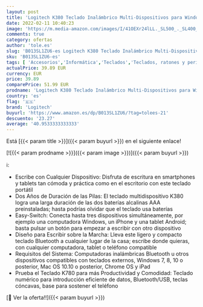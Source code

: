 ```yaml
---
layout: post
title: 'Logitech K380 Teclado Inalámbrico Multi-Dispositivos para Windows  Apple  iOS  Android  Chrome  Disposición QWERTZ Alemán  Gris'
date: 2022-02-11 10:40:23
image: 'https://m.media-amazon.com/images/I/41OEXr24lLL._SL500_._SL400_.jpg'
comments: true
category: ofertas
author: 'tole.es'
slug: 'B013SL1ZU6-es Logitech K380 Teclado Inalámbrico Multi-Dispositivos para...'
sku: 'B013SL1ZU6-es'
tags: [ 'Accesorios','Informática','Teclados','Teclados, ratones y periféricos de entrada','apple','logitech', ]
actualPrice: 39.89 EUR
currency: EUR
price: 39.89
comparePrice: 51.99 EUR
prodname: 'Logitech K380 Teclado Inalámbrico Multi-Dispositivos para Windows  Apple  iOS  Android  Chrome  Disposición QWERTZ Alemán  Gris'
country: 'es'
flag: '🇪🇸'
brand: 'Logitech'
buyurl: 'https://www.amazon.es/dp/B013SL1ZU6/?tag=tolees-21'
descuento: '23.27'
average: '40.9533333333333'
---
```


Está [{{< param title >}}]({{< param buyurl >}}) en el siguiente enlace!

[![{{< param prodname >}}]({{< param image >}})]({{< param buyurl >}})

ℹ️:

- Escribe con Cualquier Dispositivo: Disfruta de escritura en smartphones y tablets tan cómoda y práctica como en el escritorio con este teclado portátil
- Dos Años de Duración de las Pilas: El teclado multidispositivo K380 logra una larga duración de las dos baterías alcalinas AAA preinstaladas; hasta podrías olvidar que el teclado usa baterías
- Easy-Switch: Conecta hasta tres dispositivos simultáneamente, por ejemplo una computadora Windows, un iPhone y una tablet Android; basta pulsar un botón para empezar a escribir con otro dispositivo
- Diseño para Escribir sobre la Marcha: Lleva este ligero y compacto teclado Bluetooth a cualquier lugar de la casa; escribe donde quieras, con cualquier computadora, tablet o teléfono compatible
- Requisitos del Sistema: Computadoras inalámbricas Bluetooth u otros dispositivos compatibles con teclados externos, Windows 7, 8, 10 o posterior, Mac OS 10.10 o posterior, Chrome OS y iPad
- Prueba el Teclado K780 para más Productividad y Comodidad: Teclado numérico para introducción eficiente de datos, Bluetooth/USB, teclas cóncavas, base para sostener el teléfono

[🛒 Ver la oferta!!]({{< param buyurl >}})

